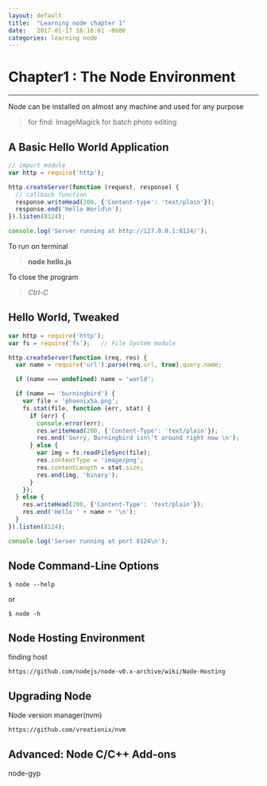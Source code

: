 ```yaml
---
layout: default
title:  "Learning node chapter 1"
date:   2017-01-17 16:16:01 -0600
categories: learning node
---
```


# Chapter1 : The Node Environment

* * *

Node can be installed on almost any machine and used for any purpose

> for find: ImageMagick for batch photo editing


## A Basic Hello World Application

```js
// import module
var http = require('http');

http.createServer(function (request, response) {
  // callback function
  response.writeHead(200, {'Content-type': 'text/plain'});
  response.end('Hello World\n');
}).listen(8124);

console.log('Server running at http://127.0.0.1:8124/');
```

To run on terminal
> **node hello.js**

To close the program
> _Ctrl-C_


## Hello World, Tweaked

```js
var http = require('http');
var fs = require('fs');   // File System module

http.createServer(function (req, res) {
  var name = require('url').parse(req.url, true).query.name;

  if (name === undefined) name = 'world';

  if (name == 'burningbird') {
    var file = 'phoenix5a.png';
    fs.stat(file, function (err, stat) {
      if (err) {
        console.error(err);
        res.writeHead(200, {'Content-Type': 'text/plain'});
        res.end('Sorry, Burningbird isn\'t around right now \n');
      } else {
        var img = fs.readFileSync(file);
        res.contentType = 'image/png';
        res.contentLength = stat.size;
        res.end(img, 'binary');
      }
    });
  } else {
    res.writeHead(200, {'Content-Type': 'text/plain'});
    res.end('Hello ' + name + '\n');
  }
}).listen(8124);

console.log('Server running at port 8124\n');
```

## Node Command-Line Options

```
$ node --help
```

or

```
$ node -h
```


## Node Hosting Environment

finding host

```
https://github.com/nodejs/node-v0.x-archive/wiki/Node-Hosting
```

## Upgrading Node

Node version manager(nvm)

```
https://github.com/vreationix/nvm
```

## Advanced: Node C/C++ Add-ons

node-gyp